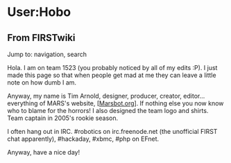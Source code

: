 # User:Hobo

## From FIRSTwiki

Jump to: navigation, search

Hola. I am on team 1523 (you probably noticed by all of my edits :P). I just made this page so that when people get mad at me they can leave a little note on how dumb I am.

Anyway, my name is Tim Arnold, designer, producer, creator, editor... everything of MARS's website, [[Marsbot.org](http://www.marsbot.org "http://www.marsbot.org")]. If nothing else you now know who to blame for the horrors! I also designed the team logo and shirts. Team captain in 2005's rookie season.

I often hang out in IRC. #robotics on irc.freenode.net (the unofficial FIRST chat apparently), #hackaday, #xbmc, #php on EFnet.

Anyway, have a nice day!
